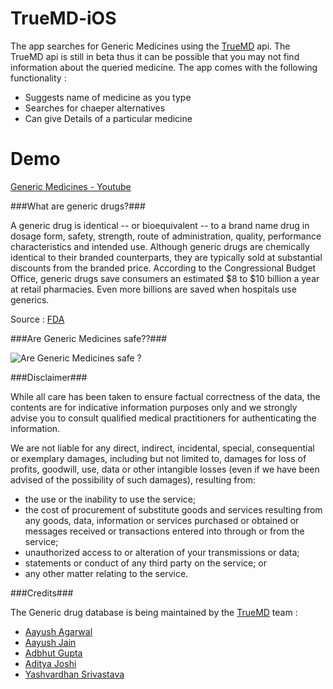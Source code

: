 # TrueMD-iOS

The app searches for Generic Medicines using the [TrueMD]() api. The TrueMD api is still in beta thus it can be possible that you may not find information about the queried medicine. The app comes with the following functionality :

- Suggests name of medicine as you type
- Searches for chaeper alternatives
- Can give Details of a particular medicine

# Demo 

[Generic Medicines - Youtube](https://www.youtube.com/embed/neZEDUkj_c8)


###What are generic drugs?###

A generic drug is identical -- or bioequivalent -- to a brand name drug in dosage form, safety, strength, route of administration, quality, performance characteristics and intended use. Although generic drugs are chemically identical to their branded counterparts, they are typically sold at substantial discounts from the branded price. According to the Congressional Budget Office, generic drugs save consumers an estimated $8 to $10 billion a year at retail pharmacies. Even more billions are saved when hospitals use generics.

Source : [FDA](http://www.fda.gov/Drugs/ResourcesForYou/Consumers/QuestionsAnswers/ucm100100.htm)

###Are Generic Medicines safe??###

![Are Generic Medicines safe ?](http://www.truemd.in//assets/img/infographic.png)

###Disclaimer###

While all care has been taken to ensure factual correctness of the data, the contents are for indicative information purposes only and we strongly advise you to consult qualified medical practitioners for authenticating the information.

We are not liable for any direct, indirect, incidental, special, consequential or exemplary damages, including but not limited to, damages for loss of profits, goodwill, use, data or other intangible losses (even if we have been advised of the possibility of such damages), resulting from: 
- the use or the inability to use the service; 
- the cost of procurement of substitute goods and services resulting from any goods, data, information or services purchased or obtained or messages received or transactions entered into through or from the service; 
- unauthorized access to or alteration of your transmissions or data; 
- statements or conduct of any third party on the service; or 
- any other matter relating to the service.


###Credits###

The Generic drug database is being maintained by the [TrueMD](http://www.truemd.in/) team :

- [Aayush Agarwal](mailto:aayush0706@gmail.com)
- [Aayush Jain](mailto:jainaayush05@gmail.com)
- [Adbhut Gupta](mailto:adbhut091@gmail.com)
- [Aditya Joshi](mailto:adijagjoshi@gmail.com)
- [Yashvardhan Srivastava](mailto:yash6992@gmail.com)
